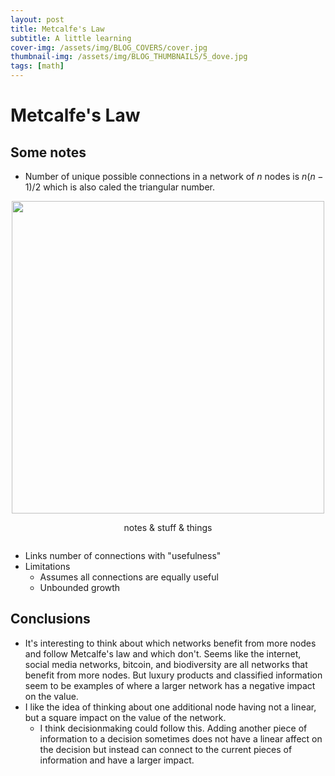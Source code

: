 ```yaml
---
layout: post
title: Metcalfe's Law
subtitle: A little learning 
cover-img: /assets/img/BLOG_COVERS/cover.jpg
thumbnail-img: /assets/img/BLOG_THUMBNAILS/5_dove.jpg
tags: [math]
---
```


# Metcalfe's Law

## Some notes 
* Number of unique possible connections in a network of $n$ nodes is $n(n-1)/2$ which is also caled the triangular number. 

<div style="display: flex; justify-content: center; text-align: center;">
 <div class="image">
    <img src="/assets/img/metcalfe/Metcalfe.png" width="500"/>
    <p>notes & stuff & things</p>
</div>
</div>

* Links number of connections with "usefulness" 
* Limitations
    * Assumes all connections are equally useful
    * Unbounded growth

## Conclusions
* It's interesting to think about which networks benefit from more nodes and follow Metcalfe's law and which don't. Seems like the internet, social media networks, bitcoin, and biodiversity are all networks that benefit from more nodes. But luxury products and classified information seem to be examples of where a larger network has a negative impact on the value. 
* I like the idea of thinking about one additional node having not a linear, but a square impact on the value of the network.
    * I think decisionmaking could follow this. Adding another piece of information to a decision sometimes does not have a linear affect on the decision but instead can connect to the current pieces of information and have a larger impact. 
